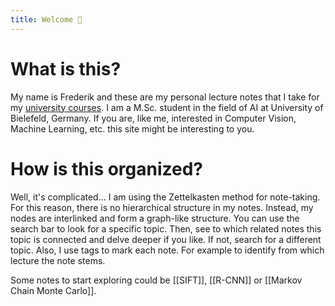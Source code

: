 ```yaml
---
title: Welcome 👋
---
```

# What is this?
My name is Frederik and these are my personal lecture notes that I take for my [university courses](https://ekvv.uni-bielefeld.de/sinfo/publ/master-as/intsys;lang=EN). I am a M.Sc. student in the field of AI at University of Bielefeld, Germany. If you are, like me, interested in Computer Vision, Machine Learning, etc. this site might be interesting to you.
# How is this organized?
Well, it's complicated...
I am using the Zettelkasten method for note-taking. For this reason, there is no hierarchical structure in my notes. Instead, my nodes are interlinked and form a graph-like structure. You can use the search bar to look for a specific topic. Then, see to which related notes this topic is connected and delve deeper if you like. If not, search for a different topic. Also, I use tags to mark each note. For example to identify from which lecture the note stems.

Some notes to start exploring could be [[SIFT]], [[R-CNN]] or [[Markov Chain Monte Carlo]].